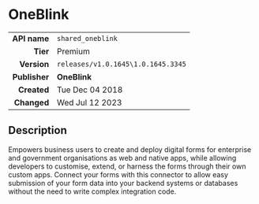 # OneBlink
| | |
|-:|-|
|**API name**|`shared_oneblink`|
|**Tier**|Premium|
|**Version**|`releases/v1.0.1645\1.0.1645.3345`|
|**Publisher**|**OneBlink**|
|**Created**|Tue Dec 04 2018|
|**Changed**|Wed Jul 12 2023|

## Description
Empowers business users to create and deploy digital forms for enterprise and government organisations as web and native apps, while allowing developers to customise, extend, or harness the forms through their own custom apps. Connect your forms with this connector to allow easy submission of your form data into your backend systems or databases without the need to write complex integration code.
